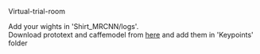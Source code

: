 Virtual-trial-room

Add your wights in 'Shirt_MRCNN/logs'.<br>
Download prototext and caffemodel from <a href='https://drive.google.com/drive/folders/1aJ_y71RUQ1WOXMJ3QUgnIHauKCda35Tm?usp=sharing'>here</a> and add them in 'Keypoints' folder 